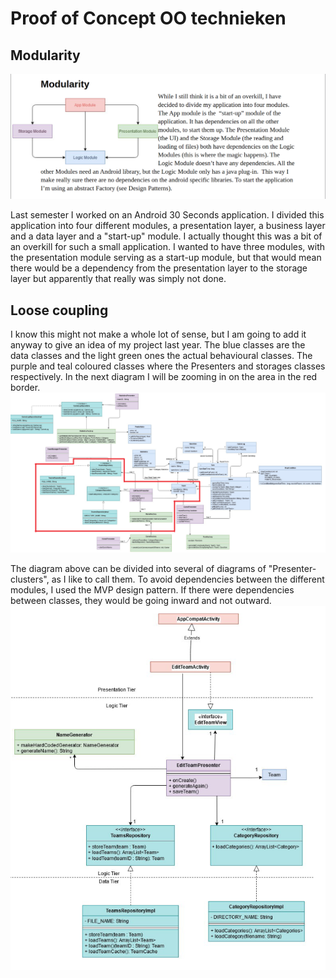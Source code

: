 # Proof of Concept OO technieken

## Modularity

![Modularity 31 seconds](modularity.jpg "Modularity 31 Second")

Last semester I worked on an Android 30 Seconds application. I divided this  application into four different modules, a presentation layer, a business layer and a data layer and a "start-up" module. I actually thought this was a bit of an overkill for such a small application. I wanted to have three modules, with the presentation module serving as a start-up module, but that would mean there would be a dependency from the presentation layer to the storage layer but apparently that really was simply not done. 

## Loose coupling

I know this might not make a whole lot of sense, but I am going to add it anyway to give an idea of my project last year. The blue classes are the data classes and the light green ones the actual behavioural classes. The purple and teal coloured classes where the Presenters and storages classes respectively. In the next diagram I will be zooming in on the area in the red border. 
![Modularity 31 seconds](klassdiagram.jpg "Modularity 31 Second")

The diagram above can be divided into several of diagrams of "Presenter-clusters", as I like to call them. To avoid dependencies between the different modules, I used the MVP design pattern. If there were dependencies between classes, they would be going inward and not outward. 
![Modularity 31 seconds](presenters.jpg "Modularity 31 Second")




